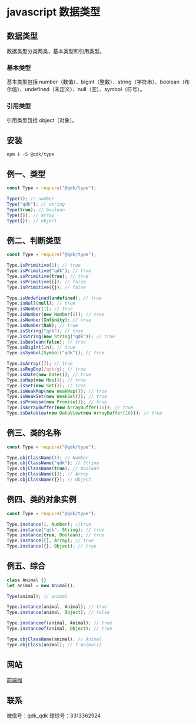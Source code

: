 # javascript 数据类型

## 数据类型

数据类型分类两类，基本类型和引用类型。

### 基本类型

基本类型包括 number（数值）、bigint（整数）、string（字符串）、boolean（布尔值）、undefined（未定义）、null（空）、symbol（符号）。

### 引用类型

引用类型包括 object（对象）。

## 安装

```
npm i -S @qdk/type
```

## 例一、类型

```javascript
const Type = require("@qdk/type");

Type(1); // number
Type("qdk"); // string
Type(true); // boolean
Type([]); // array
Type({}); // object
```

## 例二、判断类型

```javascript
const Type = require("@qdk/type");

Type.isPrimitive(1); // true
Type.isPrimitive("qdk"); // true
Type.isPrimitive(true); // true
Type.isPrimitive([]); // false
Type.isPrimitive({}); // false

Type.isUndefined(undefined); // true
Type.isNull(null); // true
Type.isNumber(1); // true
Type.isNumber(new Number(1)); // true
Type.isNumber(Infinity); // true
Type.isNumber(NaN); // true
Type.isString("qdk"); // true
Type.isString(new String("qdk")); // true
Type.isBoolean(false); // true
Type.isBigInt(1n); // true
Type.isSymbol(Symbol("qdk")); // true

Type.isArray([]); // true
Type.isRegExp(/qdk/g); // true
Type.isDate(new Date()); // true
Type.isMap(new Map()); // true
Type.isSet(new Set()); // true
Type.isWeakMap(new WeakMap()); // true
Type.isWeakSet(new WeakSet()); // true
Type.isPromise(new Promise()); // true
Type.isArrayBuffer(new ArrayBuffer(16)); // true
Type.isDataView(new DataView(new ArrayBuffer(16))); // true
```

## 例三、类的名称

```javascript
const Type = require("@qdk/type");

Type.objClassName(1); // Number
Type.objClassName("qdk"); // String
Type.objClassName(true); // Boolean
Type.objClassName([]); // Array
Type.objClassName({}); // Object
```

## 例四、类的对象实例

```javascript
const Type = require("@qdk/type");

Type.instance(1, Number); //true
Type.instance("qdk", String); // true
Type.instance(true, Boolean); // true
Type.instance([], Array); // true
Type.instance({}, Object); // true
```

## 例五、综合

```javascript
class Animal {}
let animal = new Animal();

Type(animal); // animal

Type.instance(animal, Animal); // true
Type.instance(animal, Object); // false

Type.instanceof(animal, Animal); // true
Type.instanceof(animal, Object); // true

Type.objClassName(animal); // Animal
Type.objClass(animal); // f Animal()
```


## 网站
[前端咖](https://www.qianduanka.com)

## 联系
微信号：qdk_qdk
球球号：3313362924
